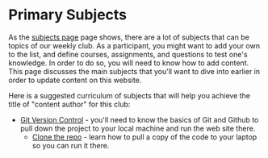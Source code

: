 # Primary Subjects

As the [subjects page](/subjects) page shows, there are a lot of subjects that can be topics of our weekly club.
As a participant, you might want to add your own to the list, and define courses, assignments, and questions to test one's knowledge.
In order to do so, you will need to know how to add content. This page discusses the main subjects that you'll want to dive into earlier in order to update content on this website.

Here is a suggested curriculum of subjects that will help you achieve the title of "content author" for this club:

* [Git Version Control](/subjects/git) - you'll need to know the basics of Git and Github to pull down the project to your local machine and run the web site there.
  * [Clone the repo](course/Git_CloneWebRepo) - learn how to pull a copy of the code to your laptop so you can run it there.



